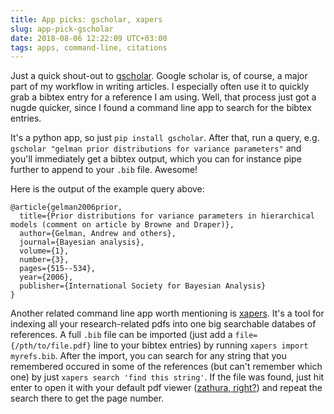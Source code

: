 ```yaml
---
title: App picks: gscholar, xapers
slug: app-pick-gscholar
date: 2018-08-06 12:22:09 UTC+03:00
tags: apps, command-line, citations
---
```


Just a quick shout-out to [gscholar](https://github.com/venthur/gscholar).
Google scholar is, of course, a major part of my workflow in writing
articles. I especially often use it to quickly grab a bibtex entry for
a reference I am using. Well, that process just got a nugde quicker, since
I found a command line app to search for the bibtex entries.

It's a python app, so just `pip install gscholar`. After that, run
a query, e.g. `gscholar "gelman prior distributions for variance parameters"`
and you'll immediately get a bibtex output, which you can for instance pipe
further to append to your `.bib` file. Awesome!

Here is the output of the example query above:

```
@article{gelman2006prior,
  title={Prior distributions for variance parameters in hierarchical models (comment on article by Browne and Draper)},
  author={Gelman, Andrew and others},
  journal={Bayesian analysis},
  volume={1},
  number={3},
  pages={515--534},
  year={2006},
  publisher={International Society for Bayesian Analysis}
}

```

Another related command line app worth mentioning is
[xapers](https://finestructure.net/xapers/). It's a tool for indexing all your
research-related pdfs into one big searchable databes of references. A full
`.bib` file can be imported (just add a `file={/pth/to/file.pdf}` line to your
bibtex entries) by running `xapers import myrefs.bib`. After the import, you
can search for any string that you remembered occured in some of the references
(but can't remember which one) by just `xapers search 'find this string'`. If
the file was found, just hit enter to open it with your default pdf viewer
([zathura, right?](https://pwmt.org/projects/zathura/)) and repeat the search
there to get the page number.
